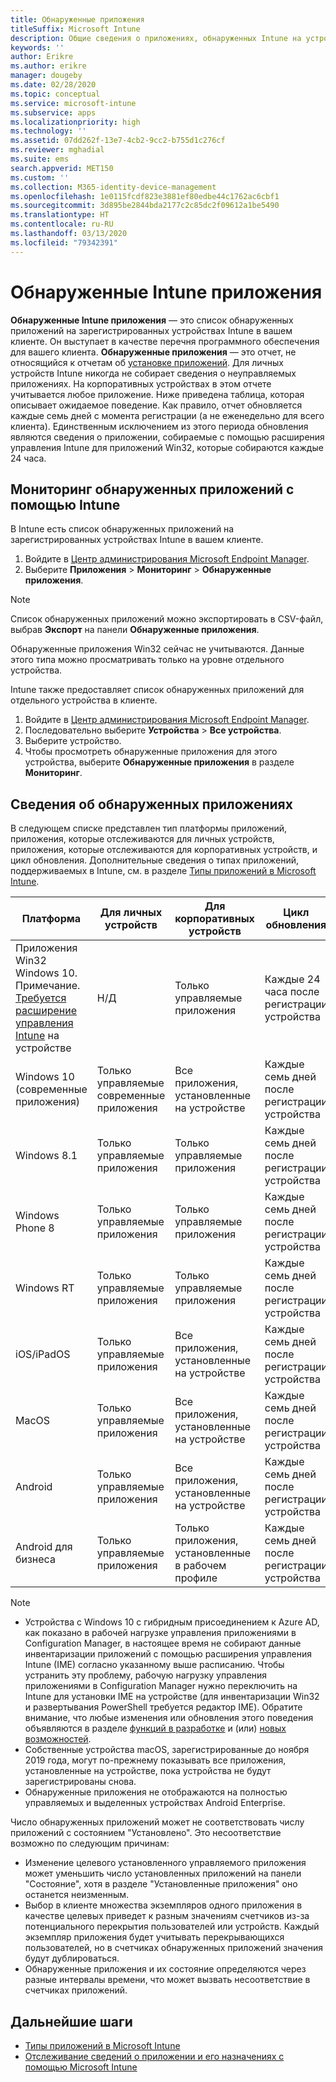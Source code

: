 ```yaml
---
title: Обнаруженные приложения
titleSuffix: Microsoft Intune
description: Общие сведения о приложениях, обнаруженных Intune на устройстве.
keywords: ''
author: Erikre
ms.author: erikre
manager: dougeby
ms.date: 02/28/2020
ms.topic: conceptual
ms.service: microsoft-intune
ms.subservice: apps
ms.localizationpriority: high
ms.technology: ''
ms.assetid: 07dd262f-13e7-4cb2-9cc2-b755d1c276cf
ms.reviewer: mghadial
ms.suite: ems
search.appverid: MET150
ms.custom: ''
ms.collection: M365-identity-device-management
ms.openlocfilehash: 1e0115fcdf823e3881ef80edbe44c1762ac6cbf1
ms.sourcegitcommit: 3d895be2844bda2177c2c85dc2f09612a1be5490
ms.translationtype: HT
ms.contentlocale: ru-RU
ms.lasthandoff: 03/13/2020
ms.locfileid: "79342391"
---
```

# <a name="intune-discovered-apps"></a>Обнаруженные Intune приложения

**Обнаруженные Intune приложения** — это список обнаруженных приложений на зарегистрированных устройствах Intune в вашем клиенте. Он выступает в качестве перечня программного обеспечения для вашего клиента. **Обнаруженные приложения** — это отчет, не относящийся к отчетам об [установке приложений](apps-monitor.md). Для личных устройств Intune никогда не собирает сведения о неуправляемых приложениях. На корпоративных устройствах в этом отчете учитывается любое приложение. Ниже приведена таблица, которая описывает ожидаемое поведение. Как правило, отчет обновляется каждые семь дней с момента регистрации (а не еженедельно для всего клиента). Единственным исключением из этого периода обновления являются сведения о приложении, собираемые с помощью расширения управления Intune для приложений Win32, которые собираются каждые 24 часа.

## <a name="monitor-discovered-apps-with-intune"></a>Мониторинг обнаруженных приложений с помощью Intune

В Intune есть список обнаруженных приложений на зарегистрированных устройствах Intune в вашем клиенте.

1. Войдите в [Центр администрирования Microsoft Endpoint Manager](https://go.microsoft.com/fwlink/?linkid=2109431).
2. Выберите **Приложения** > **Мониторинг** > **Обнаруженные приложения**.

>[!NOTE]
>Список обнаруженных приложений можно экспортировать в CSV-файл, выбрав **Экспорт** на панели **Обнаруженные приложения**.
>
>Обнаруженные приложения Win32 сейчас не учитываются. Данные этого типа можно просматривать только на уровне отдельного устройства.

Intune также предоставляет список обнаруженных приложений для отдельного устройства в клиенте.

1. Войдите в [Центр администрирования Microsoft Endpoint Manager](https://go.microsoft.com/fwlink/?linkid=2109431).
2. Последовательно выберите **Устройства** > **Все устройства**.
3. Выберите устройство.
4. Чтобы просмотреть обнаруженные приложения для этого устройства, выберите **Обнаруженные приложения** в разделе **Мониторинг**.

## <a name="details-of-discovered-apps"></a>Сведения об обнаруженных приложениях

В следующем списке представлен тип платформы приложений, приложения, которые отслеживаются для личных устройств, приложения, которые отслеживаются для корпоративных устройств, и цикл обновления. Дополнительные сведения о типах приложений, поддерживаемых в Intune, см. в разделе [Типы приложений в Microsoft Intune](apps-add.md#app-types-in-microsoft-intune).

| Платформа | Для личных устройств | Для корпоративных устройств | Цикл обновления |
|------------------------------------------------------------------------|----------------------------------|--------------------------------------------------|---------------------------------------|
| Приложения Win32 Windows 10. Примечание. [Требуется расширение управления Intune](intune-management-extension.md) на устройстве | Н/Д | Только управляемые приложения | Каждые 24 часа после регистрации устройства |
| Windows 10 (современные приложения) | Только управляемые современные приложения | Все приложения, установленные на устройстве | Каждые семь дней после регистрации устройства |
| Windows 8.1 | Только управляемые приложения | Только управляемые приложения | Каждые семь дней после регистрации устройства |
| Windows Phone 8 | Только управляемые приложения | Только управляемые приложения | Каждые семь дней после регистрации устройства |
| Windows RT | Только управляемые приложения | Только управляемые приложения | Каждые семь дней после регистрации устройства |
| iOS/iPadOS | Только управляемые приложения | Все приложения, установленные на устройстве | Каждые семь дней после регистрации устройства |
| MacOS | Только управляемые приложения | Все приложения, установленные на устройстве | Каждые семь дней после регистрации устройства |
| Android | Только управляемые приложения | Все приложения, установленные на устройстве | Каждые семь дней после регистрации устройства |
| Android для бизнеса | Только управляемые приложения | Только приложения, установленные в рабочем профиле | Каждые семь дней после регистрации устройства |

> [!NOTE]
> - Устройства с Windows 10 с гибридным присоединением к Azure AD, как показано в рабочей нагрузке управления приложениями в Configuration Manager, в настоящее время не собирают данные инвентаризации приложений с помощью расширения управления Intune (IME) согласно указанному выше расписанию. Чтобы устранить эту проблему, рабочую нагрузку управления приложениями в Configuration Manager нужно переключить на Intune для установки IME на устройстве (для инвентаризации Win32 и развертывания PowerShell требуется редактор IME). Обратите внимание, что любые изменения или обновления этого поведения объявляются в разделе [функций в разработке](../fundamentals/in-development.md) и (или) [новых возможностей](../fundamentals/whats-new.md).
> - Собственные устройства macOS, зарегистрированные до ноября 2019 года, могут по-прежнему показывать все приложения, установленные на устройстве, пока устройства не будут зарегистрированы снова.
> - Обнаруженные приложения не отображаются на полностью управляемых и выделенных устройствах Android Enterprise.

Число обнаруженных приложений может не соответствовать числу приложений с состоянием "Установлено". Это несоответствие возможно по следующим причинам:

- Изменение целевого установленного управляемого приложения может уменьшить число установленных приложений на панели "Состояние", хотя в разделе "Установленные приложения" оно останется неизменным.
- Выбор в клиенте множества экземпляров одного приложения в качестве целевых приведет к разным значениям счетчиков из-за потенциального перекрытия пользователей или устройств. Каждый экземпляр приложения будет учитывать перекрывающихся пользователей, но в счетчиках обнаруженных приложений значения будут дублироваться.
- Обнаруженные приложения и их состояние определяются через разные интервалы времени, что может вызвать несоответствие в счетчиках приложений.

## <a name="next-steps"></a>Дальнейшие шаги

- [Типы приложений в Microsoft Intune](apps-add.md#app-types-in-microsoft-intune)
- [Отслеживание сведений о приложении и его назначениях с помощью Microsoft Intune](apps-monitor.md)
